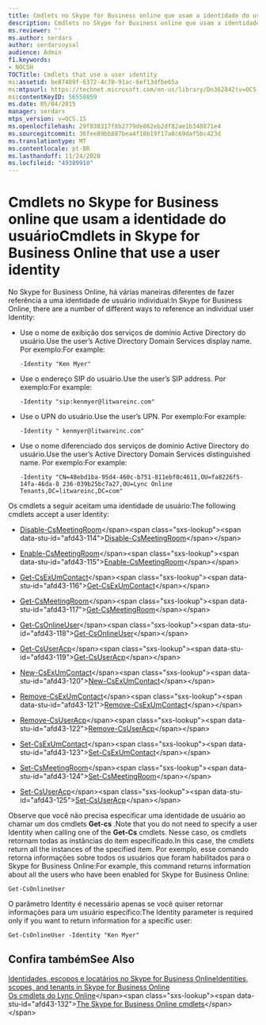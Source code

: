 ```yaml
---
title: Cmdlets no Skype for Business online que usam a identidade do usuário
description: Cmdlets no Skype for Business online que usam a identidade do usuário.
ms.reviewer: ''
ms.author: serdars
author: serdarsoysal
audience: Admin
f1.keywords:
- NOCSH
TOCTitle: Cmdlets that use a user identity
ms:assetid: be87409f-6372-4c70-91ac-6ef13dfbe65a
ms:mtpsurl: https://technet.microsoft.com/en-us/library/Dn362842(v=OCS.15)
ms:contentKeyID: 56558859
ms.date: 05/04/2015
manager: serdars
mtps_version: v=OCS.15
ms.openlocfilehash: 29f838317f8b2779de862eb2df82ae1b348871e4
ms.sourcegitcommit: 36fee89bb887bea4f18b19f17a8c69daf5bc423d
ms.translationtype: MT
ms.contentlocale: pt-BR
ms.lasthandoff: 11/24/2020
ms.locfileid: "49389910"
---
```

# <a name="cmdlets-in-skype-for-business-online-that-use-a-user-identity"></a><span data-ttu-id="afd43-103">Cmdlets no Skype for Business online que usam a identidade do usuário</span><span class="sxs-lookup"><span data-stu-id="afd43-103">Cmdlets in Skype for Business Online that use a user identity</span></span>

 


<span data-ttu-id="afd43-104">No Skype for Business Online, há várias maneiras diferentes de fazer referência a uma identidade de usuário individual:</span><span class="sxs-lookup"><span data-stu-id="afd43-104">In Skype for Business Online, there are a number of different ways to reference an individual user Identity:</span></span>

  - <span data-ttu-id="afd43-105">Use o nome de exibição dos serviços de domínio Active Directory do usuário.</span><span class="sxs-lookup"><span data-stu-id="afd43-105">Use the user’s Active Directory Domain Services display name.</span></span> <span data-ttu-id="afd43-106">Por exemplo:</span><span class="sxs-lookup"><span data-stu-id="afd43-106">For example:</span></span>
    
        -Identity "Ken Myer"

  - <span data-ttu-id="afd43-107">Use o endereço SIP do usuário.</span><span class="sxs-lookup"><span data-stu-id="afd43-107">Use the user’s SIP address.</span></span> <span data-ttu-id="afd43-108">Por exemplo:</span><span class="sxs-lookup"><span data-stu-id="afd43-108">For example:</span></span>
    
        -Identity "sip:kenmyer@litwareinc.com"

  - <span data-ttu-id="afd43-109">Use o UPN do usuário.</span><span class="sxs-lookup"><span data-stu-id="afd43-109">Use the user’s UPN.</span></span> <span data-ttu-id="afd43-110">Por exemplo:</span><span class="sxs-lookup"><span data-stu-id="afd43-110">For example:</span></span>
    
        -Identity " kenmyer@litwareinc.com"

  - <span data-ttu-id="afd43-111">Use o nome diferenciado dos serviços de domínio Active Directory do usuário.</span><span class="sxs-lookup"><span data-stu-id="afd43-111">Use the user’s Active Directory Domain Services distinguished name.</span></span> <span data-ttu-id="afd43-112">Por exemplo:</span><span class="sxs-lookup"><span data-stu-id="afd43-112">For example:</span></span>
    
        -Identity "CN=48ebd1ba-95d4-460c-b751-811ebf0c4611,OU=fa8226f5-14fa-46da-8 236-039b25bc7a27,OU=Lync Online Tenants,DC=litwareinc,DC=com"

<span data-ttu-id="afd43-113">Os cmdlets a seguir aceitam uma identidade de usuário:</span><span class="sxs-lookup"><span data-stu-id="afd43-113">The following cmdlets accept a user Identity:</span></span>

  - <span data-ttu-id="afd43-114">[Disable-CsMeetingRoom](https://technet.microsoft.com/library/jj204723\(v=ocs.15\))</span><span class="sxs-lookup"><span data-stu-id="afd43-114">[Disable-CsMeetingRoom](https://technet.microsoft.com/library/jj204723\(v=ocs.15\))</span></span>

  - <span data-ttu-id="afd43-115">[Enable-CsMeetingRoom](https://technet.microsoft.com/library/jj205062\(v=ocs.15\))</span><span class="sxs-lookup"><span data-stu-id="afd43-115">[Enable-CsMeetingRoom](https://technet.microsoft.com/library/jj205062\(v=ocs.15\))</span></span>

  - <span data-ttu-id="afd43-116">[Get-CsExUmContact](https://technet.microsoft.com/library/gg412725\(v=ocs.15\))</span><span class="sxs-lookup"><span data-stu-id="afd43-116">[Get-CsExUmContact](https://technet.microsoft.com/library/gg412725\(v=ocs.15\))</span></span>

  - <span data-ttu-id="afd43-117">[Get-CsMeetingRoom](https://technet.microsoft.com/library/jj205277\(v=ocs.15\))</span><span class="sxs-lookup"><span data-stu-id="afd43-117">[Get-CsMeetingRoom](https://technet.microsoft.com/library/jj205277\(v=ocs.15\))</span></span>

  - <span data-ttu-id="afd43-118">[Get-CsOnlineUser](https://technet.microsoft.com/library/jj994026\(v=ocs.15\))</span><span class="sxs-lookup"><span data-stu-id="afd43-118">[Get-CsOnlineUser](https://technet.microsoft.com/library/jj994026\(v=ocs.15\))</span></span>

  - <span data-ttu-id="afd43-119">[Get-CsUserAcp](https://technet.microsoft.com/library/gg398978\(v=ocs.15\))</span><span class="sxs-lookup"><span data-stu-id="afd43-119">[Get-CsUserAcp](https://technet.microsoft.com/library/gg398978\(v=ocs.15\))</span></span>

  - <span data-ttu-id="afd43-120">[New-CsExUmContact](https://technet.microsoft.com/library/gg398139\(v=ocs.15\))</span><span class="sxs-lookup"><span data-stu-id="afd43-120">[New-CsExUmContact](https://technet.microsoft.com/library/gg398139\(v=ocs.15\))</span></span>

  - <span data-ttu-id="afd43-121">[Remove-CsExUmContact](https://technet.microsoft.com/library/gg398946\(v=ocs.15\))</span><span class="sxs-lookup"><span data-stu-id="afd43-121">[Remove-CsExUmContact](https://technet.microsoft.com/library/gg398946\(v=ocs.15\))</span></span>

  - <span data-ttu-id="afd43-122">[Remove-CsUserAcp](https://technet.microsoft.com/library/gg398982\(v=ocs.15\))</span><span class="sxs-lookup"><span data-stu-id="afd43-122">[Remove-CsUserAcp](https://technet.microsoft.com/library/gg398982\(v=ocs.15\))</span></span>

  - <span data-ttu-id="afd43-123">[Set-CsExUmContact](https://technet.microsoft.com/library/gg412944\(v=ocs.15\))</span><span class="sxs-lookup"><span data-stu-id="afd43-123">[Set-CsExUmContact](https://technet.microsoft.com/library/gg412944\(v=ocs.15\))</span></span>

  - <span data-ttu-id="afd43-124">[Set-CsMeetingRoom](https://technet.microsoft.com/library/jj204831\(v=ocs.15\))</span><span class="sxs-lookup"><span data-stu-id="afd43-124">[Set-CsMeetingRoom](https://technet.microsoft.com/library/jj204831\(v=ocs.15\))</span></span>

  - <span data-ttu-id="afd43-125">[Set-CsUserAcp](https://technet.microsoft.com/library/gg413018\(v=ocs.15\))</span><span class="sxs-lookup"><span data-stu-id="afd43-125">[Set-CsUserAcp](https://technet.microsoft.com/library/gg413018\(v=ocs.15\))</span></span>

<span data-ttu-id="afd43-126">Observe que você não precisa especificar uma identidade de usuário ao chamar um dos cmdlets **Get-cs** .</span><span class="sxs-lookup"><span data-stu-id="afd43-126">Note that you do not need to specify a user Identity when calling one of the **Get-Cs** cmdlets.</span></span> <span data-ttu-id="afd43-127">Nesse caso, os cmdlets retornam todas as instâncias do item especificado.</span><span class="sxs-lookup"><span data-stu-id="afd43-127">In this case, the cmdlets return all the instances of the specified item.</span></span> <span data-ttu-id="afd43-128">Por exemplo, esse comando retorna informações sobre todos os usuários que foram habilitados para o Skype for Business Online:</span><span class="sxs-lookup"><span data-stu-id="afd43-128">For example, this command returns information about all the users who have been enabled for Skype for Business Online:</span></span>

    Get-CsOnlineUser

<span data-ttu-id="afd43-129">O parâmetro Identity é necessário apenas se você quiser retornar informações para um usuário específico:</span><span class="sxs-lookup"><span data-stu-id="afd43-129">The Identity parameter is required only if you want to return information for a specific user:</span></span>

    Get-CsOnlineUser -Identity "Ken Myer"

## <a name="see-also"></a><span data-ttu-id="afd43-130">Confira também</span><span class="sxs-lookup"><span data-stu-id="afd43-130">See Also</span></span>


[<span data-ttu-id="afd43-131">Identidades, escopos e locatários no Skype for Business Online</span><span class="sxs-lookup"><span data-stu-id="afd43-131">Identities, scopes, and tenants in Skype for Business Online</span></span>](identities-scopes-and-tenants-in-skype-for-business-online.md)  
<span data-ttu-id="afd43-132">[Os cmdlets do Lync Online](https://technet.microsoft.com/library/dn362817\(v=ocs.15\))</span><span class="sxs-lookup"><span data-stu-id="afd43-132">[The Skype for Business Online cmdlets](https://technet.microsoft.com/library/dn362817\(v=ocs.15\))</span></span>

